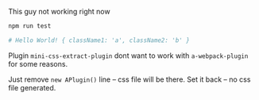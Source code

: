 This guy not working right now

```bash
npm run test

# Hello World! { className1: 'a', className2: 'b' }
```

Plugin `mini-css-extract-plugin` dont want to work with `a-webpack-plugin` for some reasons.

Just remove `new APlugin()` line – css file will be there. Set it back – no css file generated.
